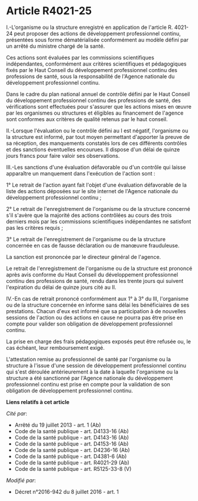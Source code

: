 # Article R4021-25

I.-L'organisme ou la structure enregistré en application de l'article R. 4021-24 peut proposer des actions de développement
professionnel continu, présentées sous forme dématérialisée conformément au modèle défini par un arrêté du ministre chargé de
la santé. 

Ces actions sont évaluées par les commissions scientifiques indépendantes, conformément aux critères scientifiques et
pédagogiques fixés par le Haut Conseil du développement professionnel continu des professions de santé, sous la
responsabilité de l'Agence nationale du développement professionnel continu. 

Dans le cadre du plan national annuel de contrôle défini par le Haut Conseil du développement professionnel continu des
professions de santé, des vérifications sont effectuées pour s'assurer que les actions mises en œuvre par les organismes ou
structures et éligibles au financement de l'agence sont conformes aux critères de qualité retenus par le haut conseil. 

II.-Lorsque l'évaluation ou le contrôle défini au I est négatif, l'organisme ou la structure est informé, par tout moyen
permettant d'apporter la preuve de sa réception, des manquements constatés lors de ces différents contrôles et des sanctions
éventuelles encourues. Il dispose d'un délai de quinze jours francs pour faire valoir ses observations. 

III.-Les sanctions d'une évaluation défavorable ou d'un contrôle qui laisse apparaître un manquement dans l'exécution de
l'action sont : 

1° Le retrait de l'action ayant fait l'objet d'une évaluation défavorable de la liste des actions déposées sur le site
internet de l'Agence nationale du développement professionnel continu ; 

2° Le retrait de l'enregistrement de l'organisme ou de la structure concerné s'il s'avère que la majorité des actions
contrôlées au cours des trois derniers mois par les commissions scientifiques indépendantes ne satisfont pas les critères
requis ; 

3° Le retrait de l'enregistrement de l'organisme ou de la structure concernée en cas de fausse déclaration ou de manœuvre
frauduleuse. 

La sanction est prononcée par le directeur général de l'agence. 

Le retrait de l'enregistrement de l'organisme ou de la structure est prononcé après avis conforme du Haut Conseil du
développement professionnel continu des professions de santé, rendu dans les trente jours qui suivent l'expiration du délai
de quinze jours cité au II. 

IV.-En cas de retrait prononcé conformément aux 1° à 3° du III, l'organisme ou de la structure concernée en informe sans
délai les bénéficiaires de ses prestations. Chacun d'eux est informé que sa participation à de nouvelles sessions de l'action
ou des actions en cause ne pourra pas être prise en compte pour valider son obligation de développement professionnel
continu. 

La prise en charge des frais pédagogiques exposés peut être refusée ou, le cas échéant, leur remboursement exigé. 

L'attestation remise au professionnel de santé par l'organisme ou la structure à l'issue d'une session de développement
professionnel continu qui s'est déroulée antérieurement à la date à laquelle l'organisme ou la structure a été sanctionné par
l'Agence nationale du développement professionnel continu est prise en compte pour la validation de son obligation de
développement professionnel continu.

**Liens relatifs à cet article**

_Cité par_:

  - Arrêté du 19 juillet 2013 - art. 1 (Ab)
  - Code de la santé publique - art. D4133-16 (Ab)
  - Code de la santé publique - art. D4143-16 (Ab)
  - Code de la santé publique - art. D4153-16 (Ab)
  - Code de la santé publique - art. D4236-16 (Ab)
  - Code de la santé publique - art. D4381-6 (Ab)
  - Code de la santé publique - art. R4021-29 (Ab)
  - Code de la santé publique - art. R5125-33-8 (V)

_Modifié par_:

  - Décret n°2016-942 du 8 juillet 2016 - art. 1
